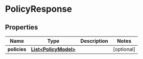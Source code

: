 
# PolicyResponse

## Properties
Name | Type | Description | Notes
------------ | ------------- | ------------- | -------------
**policies** | [**List&lt;PolicyModel&gt;**](PolicyModel.md) |  |  [optional]



